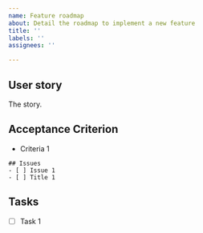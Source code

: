 ```yaml
---
name: Feature roadmap
about: Detail the roadmap to implement a new feature
title: ''
labels: ''
assignees: ''

---
```


## User story

The story.

## Acceptance Criterion

* Criteria 1

```[tasklist]
## Issues
- [ ] Issue 1
- [ ] Title 1
```

## Tasks
- [ ] Task 1
